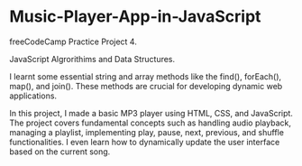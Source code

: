 # Music-Player-App-in-JavaScript

freeCodeCamp Practice Project 4. 

JavaScript Algrorithims and Data Structures.


I learnt some essential string and array methods like the find(), forEach(), map(), and join(). These methods are crucial for developing dynamic web applications.

In this project, I made a basic MP3 player using HTML, CSS, and JavaScript. The project covers fundamental concepts such as handling audio playback, managing a playlist, implementing play, pause, next, previous, and shuffle functionalities. I even learn how to dynamically update the user interface based on the current song.
